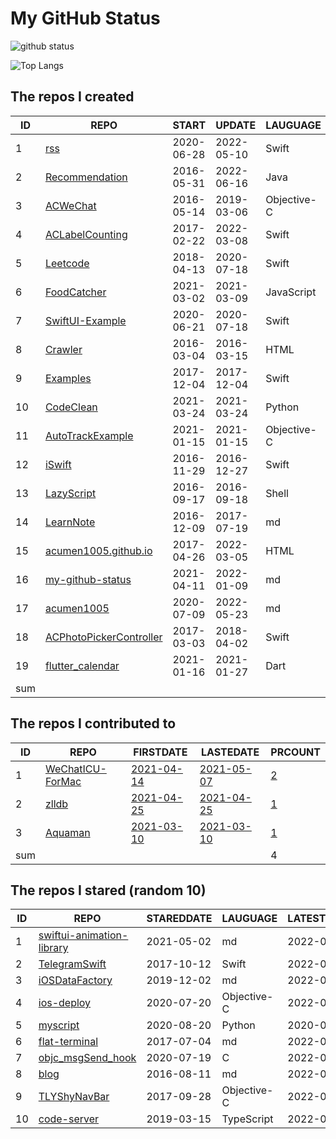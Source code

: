 # My GitHub Status

<img src="https://github-readme-stats-1.yihong0618.vercel.app/api?username=acumen1005&show_icons=true&&&hide_title=true&count_private=true" alt="github status" />

![Top Langs](https://github-readme-stats-1.yihong0618.vercel.app/api/top-langs/?username=acumen1005&layout=compact)

<!--START_SECTION:my_github-->
## The repos I created
| ID  |                                       REPO                                       |   START    |   UPDATE   |  LAUGUAGE   | STARS |
|-----|----------------------------------------------------------------------------------|------------|------------|-------------|-------|
|   1 | [rss](https://github.com/acumen1005/rss)                                         | 2020-06-28 | 2022-05-10 | Swift       |    40 |
|   2 | [Recommendation](https://github.com/acumen1005/Recommendation)                   | 2016-05-31 | 2022-06-16 | Java        |    25 |
|   3 | [ACWeChat](https://github.com/acumen1005/ACWeChat)                               | 2016-05-14 | 2019-03-06 | Objective-C |    14 |
|   4 | [ACLabelCounting](https://github.com/acumen1005/ACLabelCounting)                 | 2017-02-22 | 2022-03-08 | Swift       |    12 |
|   5 | [Leetcode](https://github.com/acumen1005/Leetcode)                               | 2018-04-13 | 2020-07-18 | Swift       |     1 |
|   6 | [FoodCatcher](https://github.com/acumen1005/FoodCatcher)                         | 2021-03-02 | 2021-03-09 | JavaScript  |     1 |
|   7 | [SwiftUI-Example](https://github.com/acumen1005/SwiftUI-Example)                 | 2020-06-21 | 2020-07-18 | Swift       |     1 |
|   8 | [Crawler](https://github.com/acumen1005/Crawler)                                 | 2016-03-04 | 2016-03-15 | HTML        |     0 |
|   9 | [Examples](https://github.com/acumen1005/Examples)                               | 2017-12-04 | 2017-12-04 | Swift       |     0 |
|  10 | [CodeClean](https://github.com/acumen1005/CodeClean)                             | 2021-03-24 | 2021-03-24 | Python      |     0 |
|  11 | [AutoTrackExample](https://github.com/acumen1005/AutoTrackExample)               | 2021-01-15 | 2021-01-15 | Objective-C |     0 |
|  12 | [iSwift](https://github.com/acumen1005/iSwift)                                   | 2016-11-29 | 2016-12-27 | Swift       |     0 |
|  13 | [LazyScript](https://github.com/acumen1005/LazyScript)                           | 2016-09-17 | 2016-09-18 | Shell       |     0 |
|  14 | [LearnNote](https://github.com/acumen1005/LearnNote)                             | 2016-12-09 | 2017-07-19 | md          |     0 |
|  15 | [acumen1005.github.io](https://github.com/acumen1005/acumen1005.github.io)       | 2017-04-26 | 2022-03-05 | HTML        |     0 |
|  16 | [my-github-status](https://github.com/acumen1005/my-github-status)               | 2021-04-11 | 2022-01-09 | md          |     0 |
|  17 | [acumen1005](https://github.com/acumen1005/acumen1005)                           | 2020-07-09 | 2022-05-23 | md          |     0 |
|  18 | [ACPhotoPickerController](https://github.com/acumen1005/ACPhotoPickerController) | 2017-03-03 | 2018-04-02 | Swift       |     0 |
|  19 | [flutter_calendar](https://github.com/acumen1005/flutter_calendar)               | 2021-01-16 | 2021-01-27 | Dart        |     0 |
| sum |                                                                                  |            |            |             |    94 |

## The repos I contributed to
| ID  |                               REPO                                |                              FIRSTDATE                              |                              LASTEDATE                              |                                        PRCOUNT                                         |
|-----|-------------------------------------------------------------------|---------------------------------------------------------------------|---------------------------------------------------------------------|----------------------------------------------------------------------------------------|
|   1 | [WeChatICU-ForMac](https://github.com/MustangYM/WeChatICU-ForMac) | [2021-04-14](https://github.com/MustangYM/WeChatICU-ForMac/pull/32) | [2021-05-07](https://github.com/MustangYM/WeChatICU-ForMac/pull/35) | [2](https://github.com/MustangYM/WeChatICU-ForMac/pulls?q=is%3Apr+author%3Aacumen1005) |
|   2 | [zlldb](https://github.com/everettjf/zlldb)                       | [2021-04-25](https://github.com/everettjf/zlldb/pull/3)             | [2021-04-25](https://github.com/everettjf/zlldb/pull/3)             | [1](https://github.com/everettjf/zlldb/pulls?q=is%3Apr+author%3Aacumen1005)            |
|   3 | [Aquaman](https://github.com/bawn/Aquaman)                        | [2021-03-10](https://github.com/bawn/Aquaman/pull/7)                | [2021-03-10](https://github.com/bawn/Aquaman/pull/7)                | [1](https://github.com/bawn/Aquaman/pulls?q=is%3Apr+author%3Aacumen1005)               |
| sum |                                                                   |                                                                     |                                                                     |                                                                                      4 |

## The repos I stared (random 10)
| ID |                                         REPO                                         | STAREDDATE |  LAUGUAGE   | LATESTUPDATE |
|----|--------------------------------------------------------------------------------------|------------|-------------|--------------|
|  1 | [swiftui-animation-library](https://github.com/amosgyamfi/swiftui-animation-library) | 2021-05-02 | md          | 2022-06-18   |
|  2 | [TelegramSwift](https://github.com/overtake/TelegramSwift)                           | 2017-10-12 | Swift       | 2022-06-19   |
|  3 | [iOSDataFactory](https://github.com/ifgyong/iOSDataFactory)                          | 2019-12-02 | md          | 2022-06-09   |
|  4 | [ios-deploy](https://github.com/ios-control/ios-deploy)                              | 2020-07-20 | Objective-C | 2022-06-18   |
|  5 | [myscript](https://github.com/Kewowlo/myscript)                                      | 2020-08-20 | Python      | 2020-08-20   |
|  6 | [flat-terminal](https://github.com/ahmetsulek/flat-terminal)                         | 2017-07-04 | md          | 2022-05-03   |
|  7 | [objc_msgSend_hook](https://github.com/czqasngit/objc_msgSend_hook)                  | 2020-07-19 | C           | 2022-05-31   |
|  8 | [blog](https://github.com/fouber/blog)                                               | 2016-08-11 | md          | 2022-06-18   |
|  9 | [TLYShyNavBar](https://github.com/telly/TLYShyNavBar)                                | 2017-09-28 | Objective-C | 2022-06-13   |
| 10 | [code-server](https://github.com/coder/code-server)                                  | 2019-03-15 | TypeScript  | 2022-06-19   |

<!--END_SECTION:my_github-->